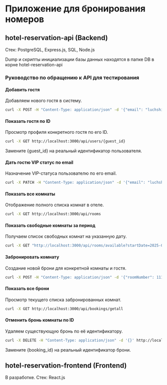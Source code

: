 # Приложение для бронирования номеров

## hotel-reservation-api (Backend)

Стек: PostgreSQL, Express.js, SQL, Node.js

Dump и скрипты инициализации базы данных находятся в папке DB в корне hotel-reservation-api

### Руководство по обращению к API для тестирования

#### Добавить гостя

Добавляем нового гостя в систему.

```bash
curl -X POST -H "Content-Type: application/json" -d '{"email": "luchshiy.kondidat@example.com", "firstName": "Лучший", "lastName": "Кондидат"}' http://localhost:3000/api/users/register
```

#### Показать гостя по ID

Просмотр профиля конкретного гостя по его ID.
```bash
curl -X GET http://localhost:3000/api/users/{guest_id}
```
Замените {guest_id} на реальный идентификатор пользователя.

#### Дать гостю VIP статус по email

Назначение VIP-статуса пользователю по его email.
```bash
curl -X PATCH -H "Content-Type: application/json" -d '{"email": "luchshiy.kondidat@example.com", "isVip": true}' http://localhost:3000/api/users/patchvip
```
#### Показать все комнаты

Отображение полного списка комнат в отеле.
```bash
curl -X GET http://localhost:3000/api/rooms
```
#### Показать свободные комнаты за период

Получаем список свободных комнат на указанную дату.
```bash
curl -X GET "http://localhost:3000/api/rooms/available?startDate=2025-06-01&endDate=2025-06-10"
```
#### Забронировать комнату

Создание новой брони для конкретной комнаты и гостя.
```bash
curl -X POST -H "Content-Type: application/json" -d '{"roomNumber": 111, "startDate": "2025-05-01", "endDate": "2025-05-02", "clientId": 2}' http://localhost:3000/api/bookings/postbrok
```
#### Показать все брони

Просмотр текущего списка забронированных комнат.
```bash
curl -X GET http://localhost:3000/api/bookings/getall
```
#### Отменить бронь комнаты по ID

Удаляем существующую бронь по её идентификатору.
```bash
curl -X DELETE -H "Content-Type: application/json" -d '{}' http://localhost:3000/api/bookings/{booking_id}
```
Замените {booking_id} на реальный идентификатор брони.

## hotel-reservation-frontend (Frontend) 
В разработке.
Стек: React.js
